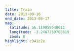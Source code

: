 ```yaml
---
title: Train
date: 2013-09-16
end_date: 2013-09-17
map:
  latitude: 56.119059548611
  longitude: -3.2467259768519
  zoom: 8
highlight: c341c2e
---
```

